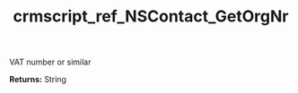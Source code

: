 ﻿---
title: crmscript_ref_NSContact_GetOrgNr
description: String NSContact.GetOrgNr()
intellisense: NSContact.GetOrgNr
keywords: NSContact, GetOrgNr
so.topic: reference
---

VAT number or similar

**Returns:** String


